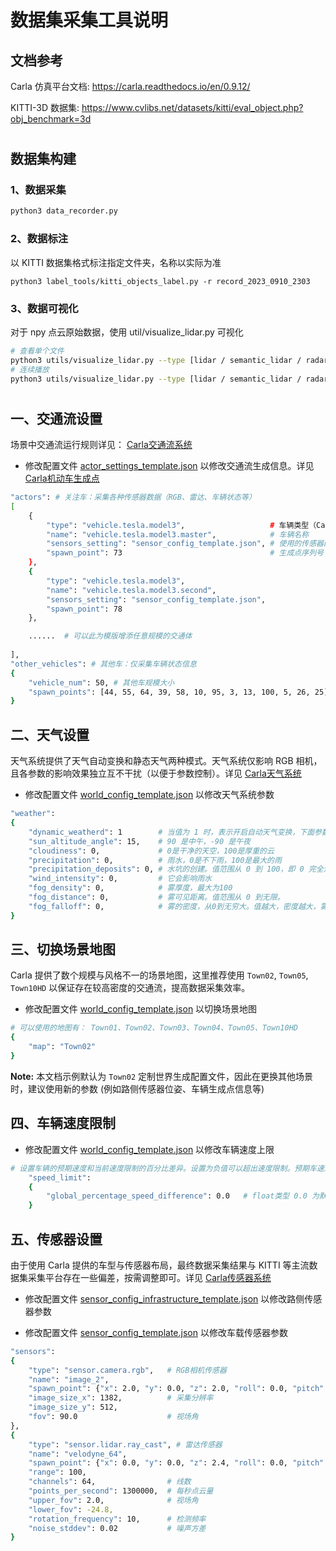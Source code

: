 
# 数据集采集工具说明

## 文档参考
Carla 仿真平台文档: https://carla.readthedocs.io/en/0.9.12/

KITTI-3D 数据集: https://www.cvlibs.net/datasets/kitti/eval_object.php?obj_benchmark=3d

# 
## 数据集构建
### 1、数据采集
```bash
python3 data_recorder.py
```
### 2、数据标注
以 KITTI 数据集格式标注指定文件夹，名称以实际为准
```
python3 label_tools/kitti_objects_label.py -r record_2023_0910_2303
```

### 3、数据可视化
对于 npy 点云原始数据，使用 util/visualize_lidar.py 可视化
```bash
# 查看单个文件
python3 utils/visualize_lidar.py --type [lidar / semantic_lidar / radar] --source raw_data/record_[date]/[uid]_[vehicle_type]/[uid]_[sensor_type].npy
# 连续播放
python3 utils/visualize_lidar.py --type [lidar / semantic_lidar / radar] --source raw_data/record_[date]/[uid]_[vehicle_type]/[uid]_[sensor_type]
```

#
## 一、交通流设置
场景中交通流运行规则详见： [Carla交通流系统](https://carla.readthedocs.io/en/0.9.12/adv_traffic_manager/)
* 修改配置文件 [actor_settings_template.json](../FLDatasetTool/config/actor_settings_template.json) 以修改交通流生成信息。详见 [Carla机动车生成点](https://carla.readthedocs.io/en/0.9.12/core_actors/#spawning)
```bash
"actors": # 关注车：采集各种传感器数据（RGB、雷达、车辆状态等）
[
    {
        "type": "vehicle.tesla.model3",                   # 车辆类型（Carla内置）
        "name": "vehicle.tesla.model3.master",            # 车辆名称
        "sensors_setting": "sensor_config_template.json", # 使用的传感器配置文件（详见下文）
        "spawn_point": 73                                 # 生成点序列号（使用道路预设好的生成点）
    }, 
    {
        "type": "vehicle.tesla.model3",                   
        "name": "vehicle.tesla.model3.second",
        "sensors_setting": "sensor_config_template.json",
        "spawn_point": 78
    },

    ......  # 可以此为模版增添任意规模的交通体
    
],
"other_vehicles": # 其他车：仅采集车辆状态信息
{
    "vehicle_num": 50, # 其他车规模大小
    "spawn_points": [44, 55, 64, 39, 58, 10, 95, 3, 13, 100, 5, 26, 25] # 生成点序列号（使用道路预设好的生成点）
}
```

## 二、天气设置
天气系统提供了天气自动变换和静态天气两种模式。天气系统仅影响 RGB 相机，且各参数的影响效果独立互不干扰（以便于参数控制）。详见 [Carla天气系统](https://carla.readthedocs.io/en/0.9.12/python_api/#carlaweatherparameters)


* 修改配置文件 [world_config_template.json](../FLDatasetTool/config/world_config_template.json) 以修改天气系统参数
~~~ bash
"weather":
{
    "dynamic_weatherd": 1        # 当值为 1 时，表示开启自动天气变换，下面参数将不作用。当值为 0 时，使用下面参数生成静态天气
    "sun_altitude_angle": 15,    # 90 是中午，-90 是午夜
    "cloudiness": 0,             # 0是干净的天空，100是厚重的云
    "precipitation": 0,          # 雨水，0是不下雨，100是最大的雨
    "precipitation_deposits": 0, # 水坑的创建。值范围从 0 到 100，即 0 完全没有，100 表示完全被水覆盖的道路。
    "wind_intensity": 0,         # 它会影响雨水
    "fog_density": 0,            # 雾厚度，最大为100
    "fog_distance": 0,           # 雾可见距离。值范围从 0 到无限。
    "fog_falloff": 0,            # 雾的密度，从0到无穷大。值越大，密度越大，雾气会到达更小的高度
}
~~~

## 三、切换场景地图
Carla 提供了数个规模与风格不一的场景地图，这里推荐使用 `Town02`, `Town05`, `Town10HD` 以保证存在较高密度的交通流，提高数据采集效率。

* 修改配置文件 [world_config_template.json](../FLDatasetTool/config/world_config_template.json) 以切换场景地图 
```bash
# 可以使用的地图有： Town01、Town02、Town03、Town04、Town05、Town10HD
{
    "map": "Town02"
}
```

**Note:** 本文档示例默认为 `Town02` 定制世界生成配置文件，因此在更换其他场景时，建议使用新的参数 (例如路侧传感器位姿、车辆生成点信息等)

## 四、车辆速度限制
* 修改配置文件 [world_config_template.json](../FLDatasetTool/config/world_config_template.json) 以修改车辆速度上限 
~~~bash
# 设置车辆的预期速度和当前速度限制的百分比差异。设置为负值可以超出速度限制。预期车速最高默认值为 30km/h。
    "speed_limit":
    {
        "global_percentage_speed_difference": 0.0   # float类型 0.0 为默认速度， 100.0 为车辆静止， -100.0 为车速翻倍  
    }
~~~


## 五、传感器设置
由于使用 Carla 提供的车型与传感器布局，最终数据采集结果与 KITTI 等主流数据集采集平台存在一些偏差，按需调整即可。详见 [Carla传感器系统](https://carla.readthedocs.io/en/0.9.12/ref_sensors/)

* 修改配置文件 [sensor_config_infrastructure_template.json](../FLDatasetTool/config/sensor_config_infrastructure_template.json) 以修改路侧传感器参数

* 修改配置文件 [sensor_config_template.json](../FLDatasetTool/config/sensor_config_template.json) 以修改车载传感器参数

```bash
"sensors":
{
    "type": "sensor.camera.rgb",   # RGB相机传感器
    "name": "image_2",
    "spawn_point": {"x": 2.0, "y": 0.0, "z": 2.0, "roll": 0.0, "pitch": 0.0, "yaw": 0.0},         # 传感器相对车中心安装位姿
    "image_size_x": 1382,          # 采集分辨率
    "image_size_y": 512,
    "fov": 90.0                    # 视场角
},
{
    "type": "sensor.lidar.ray_cast", # 雷达传感器
    "name": "velodyne_64",
    "spawn_point": {"x": 0.0, "y": 0.0, "z": 2.4, "roll": 0.0, "pitch": 0.0, "yaw": 0.0},         # 传感器相对车中心安装位姿
    "range": 100,
    "channels": 64,                # 线数
    "points_per_second": 1300000,  # 每秒点云量
    "upper_fov": 2.0,              # 视场角
    "lower_fov": -24.8,
    "rotation_frequency": 10,      # 检测频率
    "noise_stddev": 0.02           # 噪声方差
}
```
